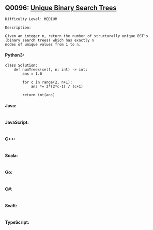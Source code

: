 ## Q0096: [Unique Binary Search Trees](https://leetcode.com/problems/unique-binary-search-trees/)

```
Difficulty Level: MEDIUM
```

```
Description:

Given an integer n, return the number of structurally unique BST's (binary search trees) which has exactly n
nodes of unique values from 1 to n.
```

#### Python3:

```
class Solution:
    def numTrees(self, n: int) -> int:
        ans = 1.0

        for c in range(2, n+1):
            ans *= 2*(2*c-1) / (c+1)
            
        return int(ans)
```

#### Java:

```

```

#### JavaScript:

```

```

#### C++:

```

```

#### Scala:

```

```

#### Go:

```

```

#### C#:

```

```

#### Swift:

```

```

#### TypeScript:

```

```